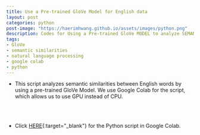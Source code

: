```yaml
---
title: Use a Pre-trained GloVe Model for English data
layout: post
categories: python
post-image: "https://haerimhwang.github.io/assets/images/python.png"
description: Codes for Using a Pre-trained GloVe MODEL to analyze SEMANTIC SIMILARITIES in English data
tags:
- GloVe 
- semantic similarities
- natural language processing
- google colab
- python
---
```


* This script analyzes semantic similarities between English words by using a pre-trained GloVe Model. We use Google Colab for the script, which allows us to use GPU instead of CPU.  
<br>
<br>

* Click [HERE](https://colab.research.google.com/drive/1Mqfz3LIfrLJV6JETAQPuA_dcQKJx-cDJ?usp=sharing){:target="_blank"} for the Python script in Google Colab.
<br>
<br>
